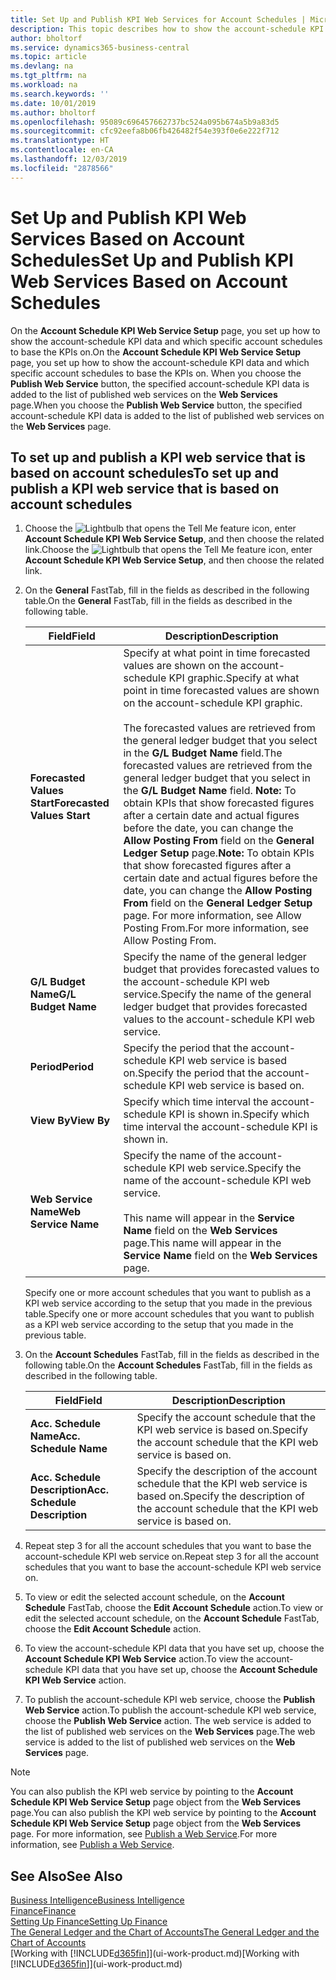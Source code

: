 ```yaml
---
title: Set Up and Publish KPI Web Services for Account Schedules | Microsoft Docs
description: This topic describes how to show the account-schedule KPI data based on specific account schedules.
author: bholtorf
ms.service: dynamics365-business-central
ms.topic: article
ms.devlang: na
ms.tgt_pltfrm: na
ms.workload: na
ms.search.keywords: ''
ms.date: 10/01/2019
ms.author: bholtorf
ms.openlocfilehash: 95089c696457662737bc524a095b674a5b9a83d5
ms.sourcegitcommit: cfc92eefa8b06fb426482f54e393f0e6e222f712
ms.translationtype: HT
ms.contentlocale: en-CA
ms.lasthandoff: 12/03/2019
ms.locfileid: "2878566"
---
```

# <a name="set-up-and-publish-kpi-web-services-based-on-account-schedules"></a><span data-ttu-id="43aa4-103">Set Up and Publish KPI Web Services Based on Account Schedules</span><span class="sxs-lookup"><span data-stu-id="43aa4-103">Set Up and Publish KPI Web Services Based on Account Schedules</span></span>
<span data-ttu-id="43aa4-104">On the **Account Schedule KPI Web Service Setup** page, you set up how to show the account-schedule KPI data and which specific account schedules to base the KPIs on.</span><span class="sxs-lookup"><span data-stu-id="43aa4-104">On the **Account Schedule KPI Web Service Setup** page, you set up how to show the account-schedule KPI data and which specific account schedules to base the KPIs on.</span></span> <span data-ttu-id="43aa4-105">When you choose the **Publish Web Service** button, the specified account-schedule KPI data is added to the list of published web services on the **Web Services** page.</span><span class="sxs-lookup"><span data-stu-id="43aa4-105">When you choose the **Publish Web Service** button, the specified account-schedule KPI data is added to the list of published web services on the **Web Services** page.</span></span>  

## <a name="to-set-up-and-publish-a-kpi-web-service-that-is-based-on-account-schedules"></a><span data-ttu-id="43aa4-106">To set up and publish a KPI web service that is based on account schedules</span><span class="sxs-lookup"><span data-stu-id="43aa4-106">To set up and publish a KPI web service that is based on account schedules</span></span>  
1.  <span data-ttu-id="43aa4-107">Choose the ![Lightbulb that opens the Tell Me feature](media/ui-search/search_small.png "Tell me what you want to do") icon, enter **Account Schedule KPI Web Service Setup**, and then choose the related link.</span><span class="sxs-lookup"><span data-stu-id="43aa4-107">Choose the ![Lightbulb that opens the Tell Me feature](media/ui-search/search_small.png "Tell me what you want to do") icon, enter **Account Schedule KPI Web Service Setup**, and then choose the related link.</span></span>  
2.  <span data-ttu-id="43aa4-108">On the **General** FastTab, fill in the fields as described in the following table.</span><span class="sxs-lookup"><span data-stu-id="43aa4-108">On the **General** FastTab, fill in the fields as described in the following table.</span></span>  

    |<span data-ttu-id="43aa4-109">Field</span><span class="sxs-lookup"><span data-stu-id="43aa4-109">Field</span></span>|<span data-ttu-id="43aa4-110">Description</span><span class="sxs-lookup"><span data-stu-id="43aa4-110">Description</span></span>|  
    |---------------------------------|---------------------------------------|  
    |<span data-ttu-id="43aa4-111">**Forecasted Values Start**</span><span class="sxs-lookup"><span data-stu-id="43aa4-111">**Forecasted Values Start**</span></span>|<span data-ttu-id="43aa4-112">Specify at what point in time forecasted values are shown on the account-schedule KPI graphic.</span><span class="sxs-lookup"><span data-stu-id="43aa4-112">Specify at what point in time forecasted values are shown on the account-schedule KPI graphic.</span></span><br /><br /> <span data-ttu-id="43aa4-113">The forecasted values are retrieved from the general ledger budget that you select in the **G/L Budget Name** field.</span><span class="sxs-lookup"><span data-stu-id="43aa4-113">The forecasted values are retrieved from the general ledger budget that you select in the **G/L Budget Name** field.</span></span> <span data-ttu-id="43aa4-114">**Note:**  To obtain KPIs that show forecasted figures after a certain date and actual figures before the date, you can change the **Allow Posting From** field on the **General Ledger Setup** page.</span><span class="sxs-lookup"><span data-stu-id="43aa4-114">**Note:**  To obtain KPIs that show forecasted figures after a certain date and actual figures before the date, you can change the **Allow Posting From** field on the **General Ledger Setup** page.</span></span> <span data-ttu-id="43aa4-115">For more information, see Allow Posting From.</span><span class="sxs-lookup"><span data-stu-id="43aa4-115">For more information, see Allow Posting From.</span></span>|  
    |<span data-ttu-id="43aa4-116">**G/L Budget Name**</span><span class="sxs-lookup"><span data-stu-id="43aa4-116">**G/L Budget Name**</span></span>|<span data-ttu-id="43aa4-117">Specify the name of the general ledger budget that provides forecasted values to the account-schedule KPI web service.</span><span class="sxs-lookup"><span data-stu-id="43aa4-117">Specify the name of the general ledger budget that provides forecasted values to the account-schedule KPI web service.</span></span>|  
    |<span data-ttu-id="43aa4-118">**Period**</span><span class="sxs-lookup"><span data-stu-id="43aa4-118">**Period**</span></span>|<span data-ttu-id="43aa4-119">Specify the period that the account-schedule KPI web service is based on.</span><span class="sxs-lookup"><span data-stu-id="43aa4-119">Specify the period that the account-schedule KPI web service is based on.</span></span>|  
    |<span data-ttu-id="43aa4-120">**View By**</span><span class="sxs-lookup"><span data-stu-id="43aa4-120">**View By**</span></span>|<span data-ttu-id="43aa4-121">Specify which time interval the account-schedule KPI is shown in.</span><span class="sxs-lookup"><span data-stu-id="43aa4-121">Specify which time interval the account-schedule KPI is shown in.</span></span>|  
    |<span data-ttu-id="43aa4-122">**Web Service Name**</span><span class="sxs-lookup"><span data-stu-id="43aa4-122">**Web Service Name**</span></span>|<span data-ttu-id="43aa4-123">Specify the name of the account-schedule KPI web service.</span><span class="sxs-lookup"><span data-stu-id="43aa4-123">Specify the name of the account-schedule KPI web service.</span></span><br /><br /> <span data-ttu-id="43aa4-124">This name will appear in the **Service Name** field on the **Web Services** page.</span><span class="sxs-lookup"><span data-stu-id="43aa4-124">This name will appear in the **Service Name** field on the **Web Services** page.</span></span>|  

    <span data-ttu-id="43aa4-125">Specify one or more account schedules that you want to publish as a KPI web service according to the setup that you made in the previous table.</span><span class="sxs-lookup"><span data-stu-id="43aa4-125">Specify one or more account schedules that you want to publish as a KPI web service according to the setup that you made in the previous table.</span></span>  

3.  <span data-ttu-id="43aa4-126">On the **Account Schedules** FastTab, fill in the fields as described in the following table.</span><span class="sxs-lookup"><span data-stu-id="43aa4-126">On the **Account Schedules** FastTab, fill in the fields as described in the following table.</span></span>  

    |<span data-ttu-id="43aa4-127">Field</span><span class="sxs-lookup"><span data-stu-id="43aa4-127">Field</span></span>|<span data-ttu-id="43aa4-128">Description</span><span class="sxs-lookup"><span data-stu-id="43aa4-128">Description</span></span>|  
    |---------------------------------|---------------------------------------|  
    |<span data-ttu-id="43aa4-129">**Acc. Schedule Name**</span><span class="sxs-lookup"><span data-stu-id="43aa4-129">**Acc. Schedule Name**</span></span>|<span data-ttu-id="43aa4-130">Specify the account schedule that the KPI web service is based on.</span><span class="sxs-lookup"><span data-stu-id="43aa4-130">Specify the account schedule that the KPI web service is based on.</span></span>|  
    |<span data-ttu-id="43aa4-131">**Acc. Schedule Description**</span><span class="sxs-lookup"><span data-stu-id="43aa4-131">**Acc. Schedule Description**</span></span>|<span data-ttu-id="43aa4-132">Specify the description of the account schedule that the KPI web service is based on.</span><span class="sxs-lookup"><span data-stu-id="43aa4-132">Specify the description of the account schedule that the KPI web service is based on.</span></span>|  

4.  <span data-ttu-id="43aa4-133">Repeat step 3 for all the account schedules that you want to base the account-schedule KPI web service on.</span><span class="sxs-lookup"><span data-stu-id="43aa4-133">Repeat step 3 for all the account schedules that you want to base the account-schedule KPI web service on.</span></span>  
5.  <span data-ttu-id="43aa4-134">To view or edit the selected account schedule, on the **Account Schedule** FastTab, choose the **Edit Account Schedule** action.</span><span class="sxs-lookup"><span data-stu-id="43aa4-134">To view or edit the selected account schedule, on the **Account Schedule** FastTab, choose the **Edit Account Schedule** action.</span></span>  
6.  <span data-ttu-id="43aa4-135">To view the account-schedule KPI data that you have set up, choose the **Account Schedule KPI Web Service** action.</span><span class="sxs-lookup"><span data-stu-id="43aa4-135">To view the account-schedule KPI data that you have set up, choose the **Account Schedule KPI Web Service** action.</span></span>  
7.  <span data-ttu-id="43aa4-136">To publish the account-schedule KPI web service, choose the **Publish Web Service** action.</span><span class="sxs-lookup"><span data-stu-id="43aa4-136">To publish the account-schedule KPI web service, choose the **Publish Web Service** action.</span></span> <span data-ttu-id="43aa4-137">The web service is added to the list of published web services on the **Web Services** page.</span><span class="sxs-lookup"><span data-stu-id="43aa4-137">The web service is added to the list of published web services on the **Web Services** page.</span></span>  

> [!NOTE]  
>  <span data-ttu-id="43aa4-138">You can also publish the KPI web service by pointing to the **Account Schedule KPI Web Service Setup** page object from the **Web Services** page.</span><span class="sxs-lookup"><span data-stu-id="43aa4-138">You can also publish the KPI web service by pointing to the **Account Schedule KPI Web Service Setup** page object from the **Web Services** page.</span></span> <span data-ttu-id="43aa4-139">For more information, see [Publish a Web Service](across-how-publish-web-service.md).</span><span class="sxs-lookup"><span data-stu-id="43aa4-139">For more information, see [Publish a Web Service](across-how-publish-web-service.md).</span></span>  

## <a name="see-also"></a><span data-ttu-id="43aa4-140">See Also</span><span class="sxs-lookup"><span data-stu-id="43aa4-140">See Also</span></span>  
[<span data-ttu-id="43aa4-141">Business Intelligence</span><span class="sxs-lookup"><span data-stu-id="43aa4-141">Business Intelligence</span></span>](bi.md)  
[<span data-ttu-id="43aa4-142">Finance</span><span class="sxs-lookup"><span data-stu-id="43aa4-142">Finance</span></span>](finance.md)  
[<span data-ttu-id="43aa4-143">Setting Up Finance</span><span class="sxs-lookup"><span data-stu-id="43aa4-143">Setting Up Finance</span></span>](finance-setup-finance.md)  
[<span data-ttu-id="43aa4-144">The General Ledger and the Chart of Accounts</span><span class="sxs-lookup"><span data-stu-id="43aa4-144">The General Ledger and the Chart of Accounts</span></span>](finance-general-ledger.md)  
<span data-ttu-id="43aa4-145">[Working with [!INCLUDE[d365fin](includes/d365fin_md.md)]](ui-work-product.md)</span><span class="sxs-lookup"><span data-stu-id="43aa4-145">[Working with [!INCLUDE[d365fin](includes/d365fin_md.md)]](ui-work-product.md)</span></span>
